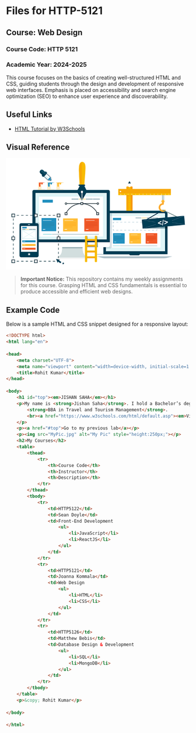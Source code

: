 # Files for HTTP-5121
## Course: Web Design
### Course Code: HTTP 5121

### Academic Year: 2024-2025

This course focuses on the basics of creating well-structured HTML and CSS, guiding students through the design and development of responsive web interfaces. Emphasis is placed on accessibility and search engine optimization (SEO) to enhance user experience and discoverability.

## Useful Links
- [HTML Tutorial by W3Schools](https://www.w3schools.com/html/default.asp)

## Visual Reference
![Web Design Overview](webdesign.png)

> **Important Notice:** This repository contains my weekly assignments for this course. Grasping HTML and CSS fundamentals is essential to produce accessible and efficient web designs.

## Example Code

Below is a sample HTML and CSS snippet designed for a responsive layout:

```html
<!DOCTYPE html>
<html lang="en">

<head>
    <meta charset="UTF-8">
    <meta name="viewport" content="width=device-width, initial-scale=1.0">
    <title>Rohit Kumar</title>
</head>

<body>
    <h1 id="top"><em>JISHAN SAHA</em></h1>
    <p>My name is <strong>Jishan Saha</strong>. I hold a Bachelor’s degree in
        <strong>BBA in Travel and Tourism Management</strong>.
        <br><a href="https://www.w3schools.com/html/default.asp"><em>Visit W3Schools.com!</em></a>
    </p>
    <p><a href="#top">Go to my previous lab</a></p>
    <p><img src="MyPic.jpg" alt="My Pic" style="height:250px;"></p>
    <h2>My Courses</h2>
    <table>
        <thead>
            <tr>
                <th>Course Code</th>
                <th>Instructor</th>
                <th>Description</th>
            </tr>
        </thead>
        <tbody>
            <tr>
                <td>HTTP5122</td>
                <td>Sean Doyle</td>
                <td>Front-End Development
                    <ul>
                        <li>JavaScript</li>
                        <li>ReactJS</li>
                    </ul>
                </td>
            </tr>
            <tr>
                <td>HTTP5121</td>
                <td>Joanna Kommala</td>
                <td>Web Design
                    <ul>
                        <li>HTML</li>
                        <li>CSS</li>
                    </ul>
                </td>
            </tr>
            <tr>
                <td>HTTP5126</td>
                <td>Matthew Bebis</td>
                <td>Database Design & Development
                    <ul>
                        <li>SQL</li>
                        <li>MongoDB</li>
                    </ul>
                </td>
            </tr>
        </tbody>
    </table>
    <p>&copy; Rohit Kumar</p>

</body>

</html>
